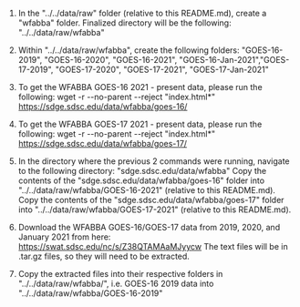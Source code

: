 1) In the "../../data/raw" folder (relative to this README.md), create a "wfabba" folder. Finalized directory will be the following:
    "../../data/raw/wfabba"
    
2) Within "../../data/raw/wfabba", create the following folders:
    "GOES-16-2019", "GOES-16-2020", "GOES-16-2021", "GOES-16-Jan-2021","GOES-17-2019", "GOES-17-2020", "GOES-17-2021", "GOES-17-Jan-2021"

3) To get the WFABBA GOES-16 2021 - present data, please run the following: 
    wget -r --no-parent --reject "index.html*" https://sdge.sdsc.edu/data/wfabba/goes-16/
    
4) To get the WFABBA GOES-17 2021 - present data, please run the following: 
    wget -r --no-parent --reject "index.html*" https://sdge.sdsc.edu/data/wfabba/goes-17/ 

5) In the directory where the previous 2 commands were running, navigate to the following directory: "sdge.sdsc.edu/data/wfabba"
   Copy the contents of the "sdge.sdsc.edu/data/wfabba/goes-16" folder into "../../data/raw/wfabba/GOES-16-2021" (relative to this README.md).
   Copy the contents of the "sdge.sdsc.edu/data/wfabba/goes-17" folder into "../../data/raw/wfabba/GOES-17-2021" (relative to this README.md).
    
5) Download the WFABBA GOES-16/GOES-17 data from 2019, 2020, and January 2021 from here: https://swat.sdsc.edu/nc/s/Z38QTAMAaMJyycw
   The text files will be in .tar.gz files, so they will need to be extracted.
    
6) Copy the extracted files into their respective folders in "../../data/raw/wfabba/", i.e. GOES-16 2019 data into "../../data/raw/wfabba/GOES-16-2019"

```python

```
